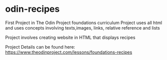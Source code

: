 # odin-recipes
First Project in The Odin Project foundations curriculum
Project uses all html and uses concepts involving texts,images, links, relative reference and lists

Project involves creating website in HTML that displays recipes

Project Details can be found here: https://www.theodinproject.com/lessons/foundations-recipes